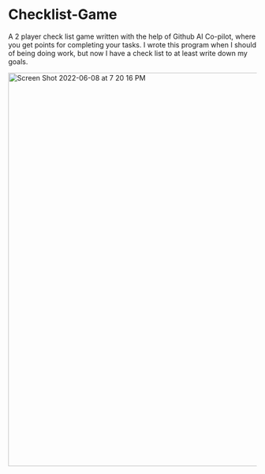 # Checklist-Game
A 2 player check list game written with the help of Github AI Co-pilot, where you get points for completing your tasks. I wrote this program when I should of being doing work, but now I have a check list to at least write down my goals. 


<img width="797" alt="Screen Shot 2022-06-08 at 7 20 16 PM" src="https://user-images.githubusercontent.com/89702372/172750399-e3ff74ca-9f90-42a8-881d-e8bfc5d31604.png">
